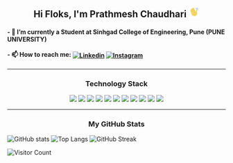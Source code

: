 <h2 align="center">Hi Floks, I'm Prathmesh Chaudhari <img src="https://github.com/prathmeshChaudhari05/prathmeshChaudhari05/blob/main/wave-hand-unscreen.gif" height="25" width="25"></h2>

<h4 align="left">
- 🌱 I’m currently a Student at Sinhgad College of Engineering, Pune (PUNE UNIVERSITY)<br><br>
- 📫 How to reach me: 
  <a href="https://www.linkedin.com/in/prathmeshchaudhari05/" target="blank"><img align="center" src="https://img.shields.io/badge/LinkedIn-0077B5?style=for-the-badge&logo=linkedin&logoColor=white" alt="Linkedin"/></a>
  <a href="https://instagram.com/prathmeshChaudhari05" target="blank"><img align="center" src="https://img.shields.io/badge/Instagram-E4405F?style=for-the-badge&logo=instagram&logoColor=white" alt="Instagram"/></a>
</h4>
  
<hr>
<h3 align="center">
Technology Stack
</h3>
<p align="center">
<img src="https://img.shields.io/badge/C-00599C?style=for-the-badge&logo=c&logoColor=white"/>
<img src="https://img.shields.io/badge/-java-E34A86?style=for-the-badge&logo=java"/>
<img src="https://img.shields.io/badge/-C++-00599C?style=for-the-badge&logo=c"/>
<img src="https://img.shields.io/badge/-HTML5-E34F26?style=for-the-badge&logo=html5&logoColor=white"/>
<img src="https://img.shields.io/badge/-CSS3-1572B6?style=for-the-badge&logo=css3"/>
<img src="https://img.shields.io/badge/Python-3776AB?style=for-the-badge&logo=python&logoColor=white">
<img src="https://img.shields.io/badge/Flask-000000?style=for-the-badge&logo=flask&logoColor=white">
<img src="https://img.shields.io/badge/Django-092E20?style=for-the-badge&logo=django&logoColor=white">
<img src="https://img.shields.io/badge/-MySQL-black?style=for-the-badge&logo=mysql&logoColor=white"/>
<img src="https://img.shields.io/badge/-Git-black?style=for-the-badge&logo=git&logoColor=white"/>
<img src="https://img.shields.io/badge/-GitHub-black?style=for-the-badge&logo=github&logoColor=white"/>
</p>

<hr>
<h3 align="center">
My GitHub Stats
</h3>



<p align="center">
  
![GitHub stats](https://github-readme-stats.vercel.app/api?username=prathmeshChaudhari05&show_icons=true&theme=radical)
![Top Langs](https://github-readme-stats.vercel.app/api/top-langs/?username=prathmeshChaudhari05&theme=radical&layout=compact)
![GitHub Streak](https://github-readme-streak-stats.herokuapp.com/?user=prathmeshChaudhari05&theme=radical)

</p>

![Visitor Count](https://profile-counter.glitch.me/prathmeshChaudhari05/count.svg)


<!--
Here are some ideas to get you started:

- 🔭 I’m currently working on ...

- 👯 I’m looking to collaborate on ...
- 🤔 I’m looking for help with ...
- 💬 Ask me about ...
- 😄 Pronouns: ...
- ⚡ Fun fact: ...
-->


